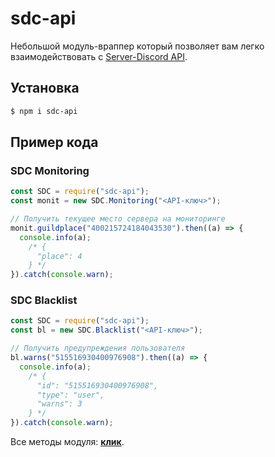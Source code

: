 # sdc-api
Небольшой модуль-враппер который позволяет вам легко взаимодействовать с [Server-Discord API](https://docs.server-discord.com).

## Установка
```sh
$ npm i sdc-api
```

## Пример кода
### SDC Monitoring
```js
const SDC = require("sdc-api");
const monit = new SDC.Monitoring("<API-ключ>");

// Получить текущее место сервера на мониторинге
monit.guildplace("400215724184043530").then((a) => {
  console.info(a);
    /* {
      "place": 4
    } */
}).catch(console.warn);
```

### SDC Blacklist
```js
const SDC = require("sdc-api");
const bl = new SDC.Blacklist("<API-ключ>");

// Получить предупреждения пользователя
bl.warns("515516930400976908").then((a) => {
  console.info(a);
    /* {
      "id": "515516930400976908",
      "type": "user",
      "warns": 3
    } */
}).catch(console.warn);
```

Все методы модуля: **[клик](https://github.com/MegaVasiliy007/sdc-api/blob/master/METHODS.md)**.
